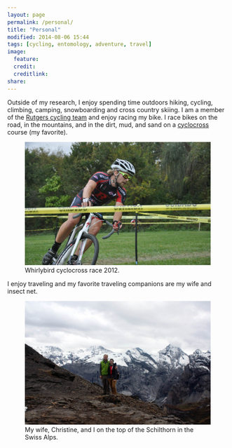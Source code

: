 ```yaml
---
layout: page
permalink: /personal/
title: "Personal"
modified: 2014-08-06 15:44
tags: [cycling, entomology, adventure, travel]
image:
  feature: 
  credit: 
  creditlink: 
share: 
---
```


Outside of my research, I enjoy spending time outdoors hiking, cycling, climbing, camping, snowboarding and cross country skiing. I am a member of the <a href="http://rutgerscycling.com">Rutgers cycling team</a> and enjoy racing my bike. I race bikes on the road, in the mountains, and in the dirt, mud, and sand on a <a href="https://www.youtube.com/watch?v=gWY7rRxIs8s">cyclocross</a> course (my favorite).

<figure>
    <a href="/images/cross_bike.jpg"><img src="/images/cross_bike.jpg"></a>
    <figcaption>Whirlybird cyclocross race 2012.</figcaption>
</figure>

I enjoy traveling and my favorite traveling companions are my wife and insect net.

<figure>
    <a href="/images/schilthorn.jpg"><img src="/images/schilthorn.jpg"></a>
    <figcaption>My wife, Christine, and I on the top of the Schilthorn in the Swiss Alps.</figcaption>
</figure>